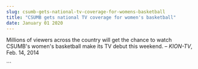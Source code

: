 ```yaml
---
slug: csumb-gets-national-tv-coverage-for-womens-basketball
title: "CSUMB gets national TV coverage for women's basketball"
date: January 01 2020
---
```


 
<p>
  Millions of viewers across the country will get the chance to watch CSUMB's
  women's basketball make its TV debut this weekend. – <em>KION-TV</em>, Feb.
  14, 2014
</p>
```
